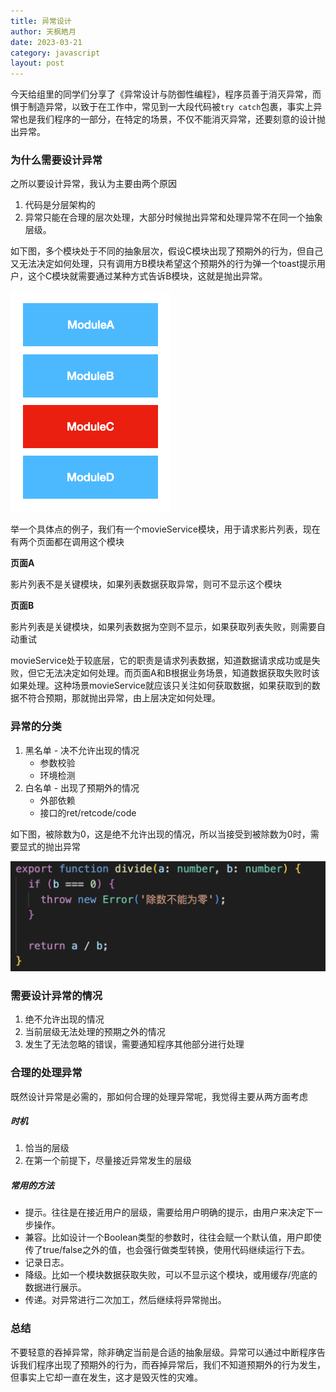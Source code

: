 ```yaml
---
title: 异常设计
author: 天枫皓月
date: 2023-03-21
category: javascript
layout: post
---
```


今天给组里的同学们分享了《异常设计与防御性编程》，程序员善于消灭异常，而惧于制造异常，以致于在工作中，常见到一大段代码被`try catch`包裹，事实上异常也是我们程序的一部分，在特定的场景，不仅不能消灭异常，还要刻意的设计抛出异常。

### 为什么需要设计异常

之所以要设计异常，我认为主要由两个原因
1. 代码是分层架构的
2. 异常只能在合理的层次处理，大部分时候抛出异常和处理异常不在同一个抽象层级。

如下图，多个模块处于不同的抽象层次，假设C模块出现了预期外的行为，但自己又无法决定如何处理，只有调用方B模块希望这个预期外的行为弹一个toast提示用户，这个C模块就需要通过某种方式告诉B模块，这就是抛出异常。

![模块](/assets/imgs/module.png)

举一个具体点的例子，我们有一个movieService模块，用于请求影片列表，现在有两个页面都在调用这个模块

**页面A**

影片列表不是关键模块，如果列表数据获取异常，则可不显示这个模块

**页面B**

影片列表是关键模块，如果列表数据为空则不显示，如果获取列表失败，则需要自动重试

movieService处于较底层，它的职责是请求列表数据，知道数据请求成功或是失败，但它无法决定如何处理。而页面A和B根据业务场景，知道数据获取失败时该如果处理。这种场景movieService就应该只关注如何获取数据，如果获取到的数据不符合预期，那就抛出异常，由上层决定如何处理。

### 异常的分类

1. 黑名单 - 决不允许出现的情况
    - 参数校验
    - 环境检测
2. 白名单 - 出现了预期外的情况
    - 外部依赖
    - 接口的ret/retcode/code

如下图，被除数为0，这是绝不允许出现的情况，所以当接受到被除数为0时，需要显式的抛出异常

![参数校验](/assets/imgs/divide.png)

### 需要设计异常的情况

1. 绝不允许出现的情况
2. 当前层级无法处理的预期之外的情况
3. 发生了无法忽略的错误，需要通知程序其他部分进行处理

### 合理的处理异常

既然设计异常是必需的，那如何合理的处理异常呢，我觉得主要从两方面考虑

##### 时机

1. 恰当的层级
2. 在第一个前提下，尽量接近异常发生的层级

##### 常用的方法

- 提示。往往是在接近用户的层级，需要给用户明确的提示，由用户来决定下一步操作。
- 兼容。比如设计一个Boolean类型的参数时，往往会赋一个默认值，用户即使传了true/false之外的值，也会强行做类型转换，使用代码继续运行下去。
- 记录日志。
- 降级。比如一个模块数据获取失败，可以不显示这个模块，或用缓存/兜底的数据进行展示。
- 传递。对异常进行二次加工，然后继续将异常抛出。

### 总结

不要轻意的吞掉异常，除非确定当前是合适的抽象层级。异常可以通过中断程序告诉我们程序出现了预期外的行为，而吞掉异常后，我们不知道预期外的行为发生，但事实上它却一直在发生，这才是毁灭性的灾难。
